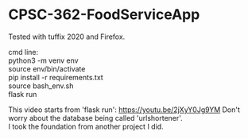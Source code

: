 # CPSC-362-FoodServiceApp
Tested with tuffix 2020 and Firefox.

cmd line:  
python3 -m venv env  
source env/bin/activate  
pip install -r requirements.txt  
source bash_env.sh  
flask run  

This video starts from 'flask run': https://youtu.be/2jXyY0Jg9YM
Don't worry about the database being called 'urlshortener'.    
I took the foundation from another project I did.
